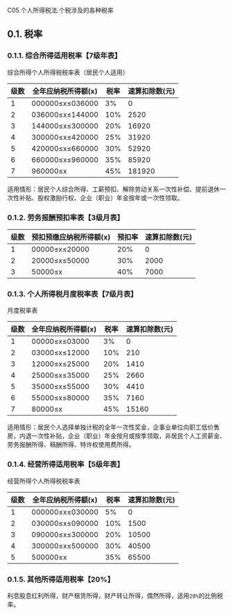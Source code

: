 C05.个人所得税法.个税涉及的各种税率

## 0.1. 税率

### 0.1.1. 综合所得适用税率【7级年表】

综合所得个人所得税税率表（居民个人适用）

| 级数 | 全年应纳税所得额(x) | 税率 | 速算扣除数(元) |
|------|---------------------|------|----------------|
| 1    | 000000≤x≤036000     | 3%   | 0              |
| 2    | 036000≤x≤144000     | 10%  | 2520           |
| 3    | 144000≤x≤300000     | 20%  | 16920          |
| 4    | 300000≤x≤420000     | 25%  | 31920          |
| 5    | 420000≤x≤660000     | 30%  | 52920          |
| 6    | 660000≤x≤960000     | 35%  | 85920          |
| 7    | 960000≤x            | 45%  | 181920         |

适用情形：居民个人综合所得、工薪预扣、解除劳动关系一次性补偿、提前退休一次性补贴、股权激励行权、企业（职业）年金按年或一次性领取。

### 0.1.2. 劳务报酬预扣率表【3级月表】

| 级数 | 预扣预缴应纳税所得额(x) | 预扣率 | 速算扣除数(元) |
|------|-------------------------|--------|----------------|
| 1    | 00000≤x≤20000           | 20%    | 0              |
| 2    | 20000≤x≤50000           | 30%    | 2000           |
| 3    | 50000≤x                 | 40%    | 7000           |

### 0.1.3. 个人所得税月度税率表【7级月表】

月度税率表

| 级数 | 全年应纳税所得额(x) | 税率 | 速算扣除数(元) |
|------|---------------------|------|----------------|
| 1    | 00000≤x≤03000       | 3%   | 0              |
| 2    | 03000≤x≤12000       | 10%  | 210            |
| 3    | 12000≤x≤25000       | 20%  | 1410           |
| 4    | 25000≤x≤35000       | 25%  | 2660           |
| 5    | 35000≤x≤55000       | 30%  | 4410           |
| 6    | 55000≤x≤80000       | 35%  | 7160           |
| 7    | 80000≤x             | 45%  | 15160          |

适用情形：居民个人选择单独计税的全年一次性奖金，企事业单位向职工低价售房，内退一次性补贴，企业（职业）年金按月或按季领取，非居民个人工资薪金、劳务报酬所得、稿酬所得、特许权使用费所得。

### 0.1.4. 经营所得适用税率【5级年表】

经营所得个人所得税税率表

| 级数 | 全年应纳税所得额(x) | 税率 | 速算扣除数(元) |
|------|---------------------|------|----------------|
| 1    | 000000≤x≤030000     | 5%   | 0              |
| 2    | 030000≤x≤090000     | 10%  | 1500           |
| 3    | 090000≤x≤300000     | 20%  | 10500          |
| 4    | 300000≤x≤500000     | 30%  | 40500          |
| 5    | 500000≤x            | 35%  | 65500          |

### 0.1.5. 其他所得适用税率【20%】

利息股息红利所得，财产租赁所得，财产转让所得，偶然所得，适用`20%`的比例税率。
